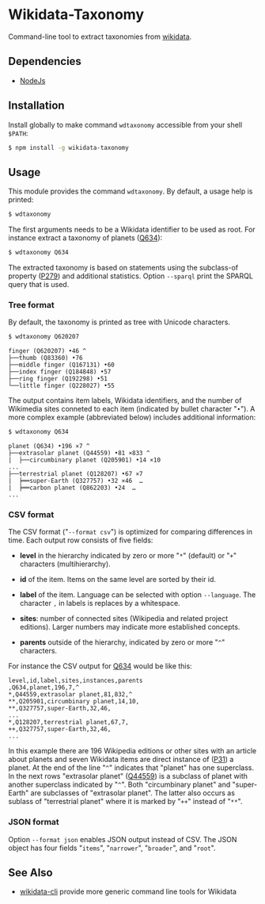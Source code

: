 # Wikidata-Taxonomy

Command-line tool to extract taxonomies from [wikidata](https://wikidata.org).

## Dependencies

* [NodeJs](https://nodejs.org)

## Installation

Install globally to make command `wdtaxonomy` accessible from your shell `$PATH`:

```sh
$ npm install -g wikidata-taxonomy
```

## Usage

This module provides the command `wdtaxonomy`. By default, a usage help is printed: 

```sh
$ wdtaxonomy
```

The first arguments needs to be a Wikidata identifier to be used as root. For
instance extract a taxonomy of planets ([Q634](https://www.wikidata.org/wiki/Q634)):

```sh
$ wdtaxonomy Q634
```

The extracted taxonomy is based on statements using the subclass-of property
([P279](https://www.wikidata.org/wiki/Property:P279)) and additional statistics.
Option `--sparql` print the SPARQL query that is used.

### Tree format

By default, the taxonomy is printed as tree with Unicode characters.

```sh
$ wdtaxonomy Q620207
```
```
finger (Q620207) •46 ^
├──thumb (Q83360) •76 
├──middle finger (Q167131) •60 
├──index finger (Q184848) •57 
├──ring finger (Q192298) •51 
└──little finger (Q228027) •55 
```

The output contains item labels, Wikidata identifiers, and the number of
Wikimedia sites conneted to each item (indicated by bullet character "`•`"). A
more complex example (abbreviated below) includes additional information:

```sh
$ wdtaxonomy Q634
```
```
planet (Q634) •196 ×7 ^
├──extrasolar planet (Q44559) •81 ×833 ^
|  ├──circumbinary planet (Q205901) •14 ×10
...
├──terrestrial planet (Q128207) •67 ×7 
|  ╞══super-Earth (Q327757) •32 ×46  …
|  ╞══carbon planet (Q862203) •24  …
...
```

### CSV format

The CSV format ("`--format csv`") is optimized for comparing differences in
time.  Each output row consists of five fields:

* **level** in the hierarchy indicated by zero or more "`*`" (default) or "`+`" 
  characters (multihierarchy).

* **id** of the item. Items on the same level are sorted by their id.

* **label** of the item. Language can be selected with option `--language`.
  The character `,` in labels is replaces by a whitespace.

* **sites**: number of connected sites (Wikipedia and related project editions).
  Larger numbers may indicate more established concepts.

* **parents** outside of the hierarchy, indicated by zero or more "`^`" characters.

For instance the CSV output for [Q634](https://www.wikidata.org/wiki/Q634) would be
like this:

```csv
level,id,label,sites,instances,parents
,Q634,planet,196,7,^
*,Q44559,extrasolar planet,81,832,^
**,Q205901,circumbinary planet,14,10,
**,Q327757,super-Earth,32,46,
...
*,Q128207,terrestrial planet,67,7,
++,Q327757,super-Earth,32,46,
...

```

In this example there are 196 Wikipedia editions or other sites with an article
about planets and seven Wikidata items are direct instance of
([P31](https://www.wikidata.org/wiki/P31)) a planet. At the end of the line
"`^`" indicates that "planet" has one superclass. In the next rows "extrasolar
planet" ([Q44559](https://www.wikidata.org/wiki/Q44559)) is a subclass of planet
with another superclass indicated by "`^`". Both "circumbinary planet" and
"super-Earth" are subclasses of "extrasolar planet". The latter also occurs as
sublass of "terrestrial planet" where it is marked by "`++`" instead of "`**`".

### JSON format

Option `--format json` enables JSON output instead of CSV. The JSON object has
four fields "`items`", "`narrower`", "`broader`", and "`root`".

## See Also

* [wikidata-cli](https://npmjs.com/package/wikidata-cli) provide more generic
  command line tools for Wikidata
